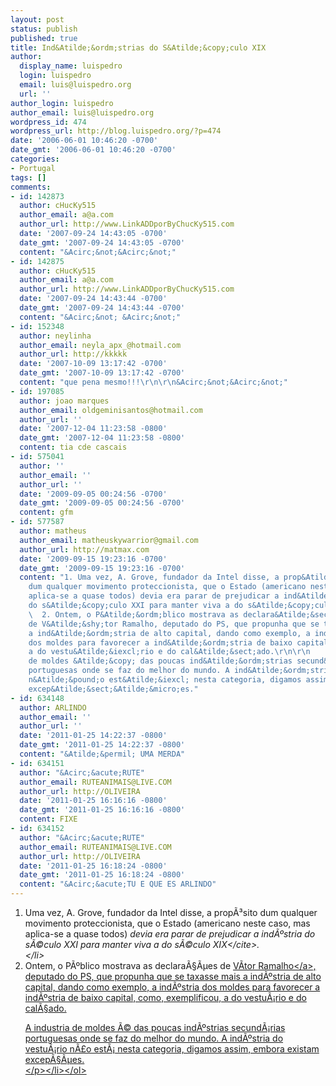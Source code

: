 ```yaml
---
layout: post
status: publish
published: true
title: Ind&Atilde;&ordm;strias do S&Atilde;&copy;culo XIX
author:
  display_name: luispedro
  login: luispedro
  email: luis@luispedro.org
  url: ''
author_login: luispedro
author_email: luis@luispedro.org
wordpress_id: 474
wordpress_url: http://blog.luispedro.org/?p=474
date: '2006-06-01 10:46:20 -0700'
date_gmt: '2006-06-01 10:46:20 -0700'
categories:
- Portugal
tags: []
comments:
- id: 142873
  author: cHucKy515
  author_email: a@a.com
  author_url: http://www.LinkADDporByChucKy515.com
  date: '2007-09-24 14:43:05 -0700'
  date_gmt: '2007-09-24 14:43:05 -0700'
  content: "&Acirc;&not;&Acirc;&not;"
- id: 142875
  author: cHucKy515
  author_email: a@a.com
  author_url: http://www.LinkADDporByChucKy515.com
  date: '2007-09-24 14:43:44 -0700'
  date_gmt: '2007-09-24 14:43:44 -0700'
  content: "&Acirc;&not; &Acirc;&not;"
- id: 152348
  author: neylinha
  author_email: neyla_apx_@hotmail.com
  author_url: http://kkkkk
  date: '2007-10-09 13:17:42 -0700'
  date_gmt: '2007-10-09 13:17:42 -0700'
  content: "que pena mesmo!!!\r\n\r\n&Acirc;&not;&Acirc;&not;"
- id: 197085
  author: joao marques
  author_email: oldgeminisantos@hotmail.com
  author_url: ''
  date: '2007-12-04 11:23:58 -0800'
  date_gmt: '2007-12-04 11:23:58 -0800'
  content: tia cde cascais
- id: 575041
  author: ''
  author_email: ''
  author_url: ''
  date: '2009-09-05 00:24:56 -0700'
  date_gmt: '2009-09-05 00:24:56 -0700'
  content: gfm
- id: 577587
  author: matheus
  author_email: matheuskywarrior@gmail.com
  author_url: http://matmax.com
  date: '2009-09-15 19:23:16 -0700'
  date_gmt: '2009-09-15 19:23:16 -0700'
  content: "1. Uma vez, A. Grove, fundador da Intel disse, a prop&Atilde;&sup3;sito
    dum qualquer movimento proteccionista, que o Estado (americano neste caso, mas
    aplica-se a quase todos) devia era parar de prejudicar a ind&Atilde;&ordm;stria
    do s&Atilde;&copy;culo XXI para manter viva a do s&Atilde;&copy;culo XIX.\r\n
    \  2. Ontem, o P&Atilde;&ordm;blico mostrava as declara&Atilde;&sect;&Atilde;&micro;es
    de V&Atilde;&shy;tor Ramalho, deputado do PS, que propunha que se taxasse mais
    a ind&Atilde;&ordm;stria de alto capital, dando como exemplo, a ind&Atilde;&ordm;stria
    dos moldes para favorecer a ind&Atilde;&ordm;stria de baixo capital, como, exemplificou,
    a do vestu&Atilde;&iexcl;rio e do cal&Atilde;&sect;ado.\r\n\r\n      A industria
    de moldes &Atilde;&copy; das poucas ind&Atilde;&ordm;strias secund&Atilde;&iexcl;rias
    portuguesas onde se faz do melhor do mundo. A ind&Atilde;&ordm;stria do vestu&Atilde;&iexcl;rio
    n&Atilde;&pound;o est&Atilde;&iexcl; nesta categoria, digamos assim, embora existam
    excep&Atilde;&sect;&Atilde;&micro;es."
- id: 634148
  author: ARLINDO
  author_email: ''
  author_url: ''
  date: '2011-01-25 14:22:37 -0800'
  date_gmt: '2011-01-25 14:22:37 -0800'
  content: "&Atilde;&permil; UMA MERDA"
- id: 634151
  author: "&Acirc;&acute;RUTE"
  author_email: RUTEANIMAIS@LIVE.COM
  author_url: http://OLIVEIRA
  date: '2011-01-25 16:16:16 -0800'
  date_gmt: '2011-01-25 16:16:16 -0800'
  content: FIXE
- id: 634152
  author: "&Acirc;&acute;RUTE"
  author_email: RUTEANIMAIS@LIVE.COM
  author_url: http://OLIVEIRA
  date: '2011-01-25 16:18:24 -0800'
  date_gmt: '2011-01-25 16:18:24 -0800'
  content: "&Acirc;&acute;TU E QUE ES ARLINDO"
---
```

<ol>
<li>Uma vez, A. Grove, fundador da Intel disse, a prop&Atilde;&sup3;sito dum qualquer movimento proteccionista, que o Estado (americano neste caso, mas aplica-se a quase todos) <cite>devia era parar de prejudicar a ind&Atilde;&ordm;stria do s&Atilde;&copy;culo XXI para manter viva a do s&Atilde;&copy;culo XIX<&#47;cite>.<br />
<&#47;li>
<li>Ontem, o P&Atilde;&ordm;blico mostrava as declara&Atilde;&sect;&Atilde;&micro;es de <a href="http:&#47;&#47;www.parlamento.pt&#47;deputados&#47;Deputado.aspx?ID=1726">V&Atilde;&shy;tor Ramalho<&#47;a>, deputado do PS, que propunha que se taxasse mais a ind&Atilde;&ordm;stria de alto capital, dando como exemplo, a ind&Atilde;&ordm;stria dos moldes para favorecer a ind&Atilde;&ordm;stria de baixo capital, como, exemplificou, a do vestu&Atilde;&iexcl;rio e do cal&Atilde;&sect;ado.</p>
<p>A industria de moldes &Atilde;&copy; das poucas ind&Atilde;&ordm;strias secund&Atilde;&iexcl;rias portuguesas onde se faz do melhor do mundo. A ind&Atilde;&ordm;stria do vestu&Atilde;&iexcl;rio n&Atilde;&pound;o est&Atilde;&iexcl; nesta categoria, digamos assim, embora existam excep&Atilde;&sect;&Atilde;&micro;es.<br />
<&#47;p><&#47;li><&#47;ol></p>

